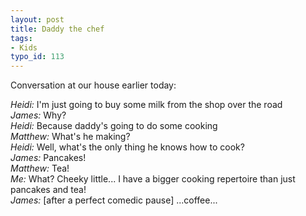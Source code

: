 ```yaml
---
layout: post
title: Daddy the chef
tags:
- Kids
typo_id: 113
---
```

Conversation at our house earlier today:

*Heidi:* I'm just going to buy some milk from the shop over the road<br/>
*James:* Why?<br/>
*Heidi:* Because daddy's going to do some cooking<br/>
*Matthew:* What's he making?<br/>
*Heidi:* Well, what's the only thing he knows how to cook?<br/>
*James:* Pancakes!<br/>
*Matthew:* Tea!<br/>
*Me:* What?  Cheeky little... I have a bigger cooking repertoire than just pancakes and tea!<br/>
*James:*  [after a perfect comedic pause] ...coffee...
